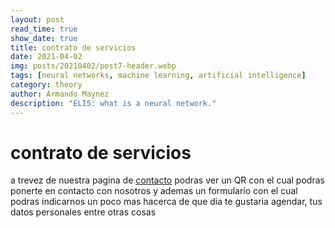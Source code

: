 ```yaml
---
layout: post
read_time: true
show_date: true
title: contrato de servicios
date: 2021-04-02
img: posts/20210402/post7-header.webp
tags: [neural networks, machine learning, artificial intelligence]
category: theory
author: Armando Maynez
description: "ELI5: what is a neural network."
---
```

# contrato de servicios   
a trevez de nuestra pagina de [contacto](./2021-02-28-ML-Library-from-scratch.md) podras ver un QR con el cual podras ponerte en contacto con nosotros y ademas un formulario con el cual podras indicarnos un poco mas hacerca de que dia te gustaria agendar, tus datos personales entre otras cosas 
